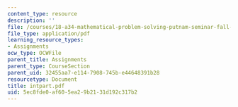 ```yaml
---
content_type: resource
description: ''
file: /courses/18-a34-mathematical-problem-solving-putnam-seminar-fall-2018/5ec8fde0af605ea29b2131d192c317b2_intpart.pdf
file_type: application/pdf
learning_resource_types:
- Assignments
ocw_type: OCWFile
parent_title: Assignments
parent_type: CourseSection
parent_uid: 32455aa7-e114-7908-745b-e44648391b28
resourcetype: Document
title: intpart.pdf
uid: 5ec8fde0-af60-5ea2-9b21-31d192c317b2
---
```

